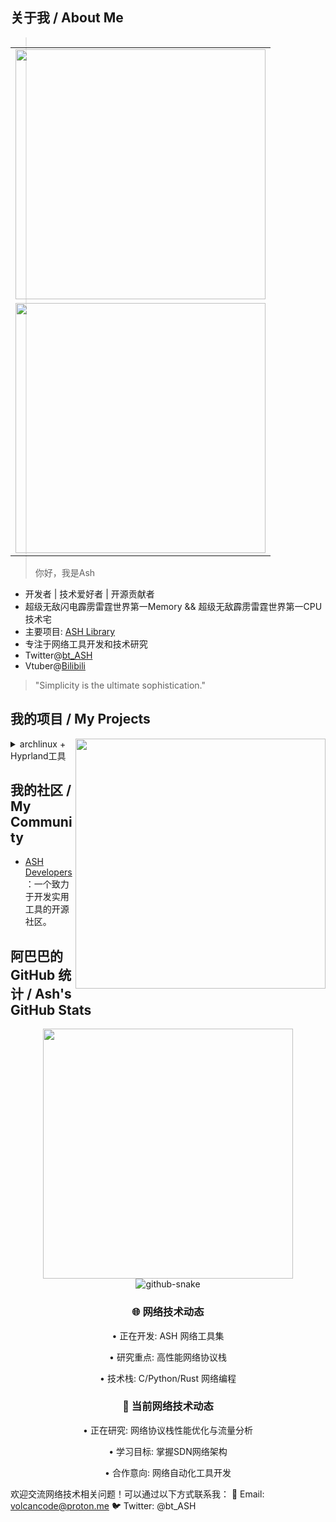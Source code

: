 ## 关于我 / About Me

<table align='right'>
<tr><td><img src="https://github-readme-stats.vercel.app/api?username=bt-ASH&include_all_commits=true&hide_border=true" width="400"></td></tr>
<tr><td><img src="https://github-profile-summary-cards.vercel.app/api/cards/profile-details?username=bt-ASH" width="400" /></td></tr>
</table>

> 你好，我是Ash

- 开发者 | 技术爱好者 | 开源贡献者
- 超级无敌闪电霹雳雷霆世界第一Memory && 超级无敌霹雳雷霆世界第一CPU技术宅
- 主要项目: [ASH Library](https://github.com/bt-ASH)
- 专注于网络工具开发和技术研究
- Twitter@[bt_ASH](https://twitter.com/bt_ASH) 
- Vtuber@[Bilibili](https://space.bilibili.com/9909909909909090909090)

> "Simplicity is the ultimate sophistication."

## 我的项目 / My Projects

<img align='right' src="https://skillicons.dev/icons?i=rust,python,c,linux,docker,git" width="400">
<details>

<summary>archlinux + Hyprland工具</summary>

 + [【hyprun】代替丑陋的rofi](https://github.com/bt-ASH/hyprun)。

</details>

## 我的社区 / My Community

- [ASH Developers](https://github.com/bt-ASH)：一个致力于开发实用工具的开源社区。

## 阿巴巴的 GitHub 统计 / Ash's GitHub Stats

<div align="center"> <img width="400" src="https://count.kjchmc.cn/get/@:bt-ASH?theme=gelbooru" /> </div>

<!-- 网络技术活动统计 -->

<div align="center">
  <picture>
    <source media="(prefers-color-scheme: dark)" srcset="https://raw.githubusercontent.com/gist/bt-ASH/4a16dded8712693bedd4b14312476625/raw/577c9579ad2d25d9b387848832440113089404e2/github-snake-dark.svg" />
    <source media="(prefers-color-scheme: light)" srcset="https://raw.githubusercontent.com/gist/bt-ASH/4a16dded8712693bedd4b14312476625/raw/577c9579ad2d25d9b387848832440113089404e2/github-snake.svg" />
    <img alt="github-snake" src="https://raw.githubusercontent.com/gist/bt-ASH/4a16dded8712693bedd4b14312476625/raw/577c9579ad2d25d9b387848832440113089404e2/github-snake.svg" />
  </picture>
</div>

<!-- bt-ASH 的网络技术探索 -->
<div align="center">
  <h3>🌐 网络技术动态</h3>
  <p>• 正在开发: ASH 网络工具集</p>
  <p>• 研究重点: 高性能网络协议栈</p>
  <p>• 技术栈: C/Python/Rust 网络编程</p>
</div>


<!-- 网络技术相关动态 -->
<div align="center">
  <h3>📡 当前网络技术动态</h3>
  <p>• 正在研究: 网络协议栈性能优化与流量分析</p>
  <p>• 学习目标: 掌握SDN网络架构</p>
  <p>• 合作意向: 网络自动化工具开发</p>
</div>

欢迎交流网络技术相关问题！可以通过以下方式联系我：
📧 Email: volcancode@proton.me
🐦 Twitter: @bt_ASH
